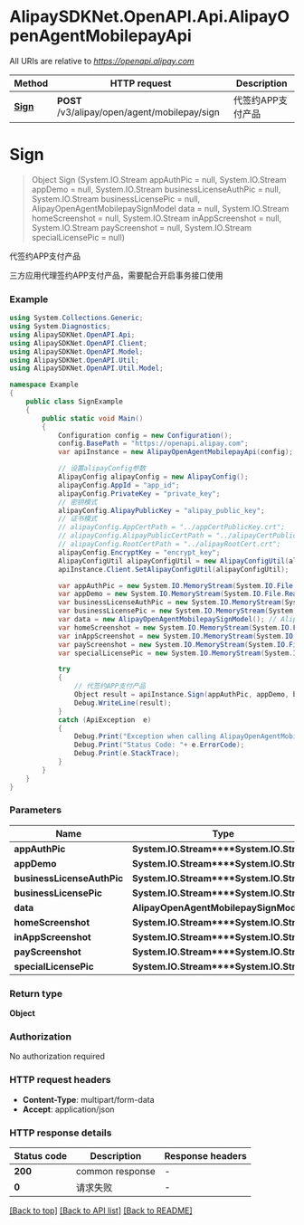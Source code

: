 # AlipaySDKNet.OpenAPI.Api.AlipayOpenAgentMobilepayApi

All URIs are relative to *https://openapi.alipay.com*

Method | HTTP request | Description
------------- | ------------- | -------------
[**Sign**](AlipayOpenAgentMobilepayApi.md#sign) | **POST** /v3/alipay/open/agent/mobilepay/sign | 代签约APP支付产品


<a name="sign"></a>
# **Sign**
> Object Sign (System.IO.Stream appAuthPic = null, System.IO.Stream appDemo = null, System.IO.Stream businessLicenseAuthPic = null, System.IO.Stream businessLicensePic = null, AlipayOpenAgentMobilepaySignModel data = null, System.IO.Stream homeScreenshot = null, System.IO.Stream inAppScreenshot = null, System.IO.Stream payScreenshot = null, System.IO.Stream specialLicensePic = null)

代签约APP支付产品

三方应用代理签约APP支付产品，需要配合开启事务接口使用

### Example
```csharp
using System.Collections.Generic;
using System.Diagnostics;
using AlipaySDKNet.OpenAPI.Api;
using AlipaySDKNet.OpenAPI.Client;
using AlipaySDKNet.OpenAPI.Model;
using AlipaySDKNet.OpenAPI.Util;
using AlipaySDKNet.OpenAPI.Util.Model;

namespace Example
{
    public class SignExample
    {
        public static void Main()
        {
            Configuration config = new Configuration();
            config.BasePath = "https://openapi.alipay.com";
            var apiInstance = new AlipayOpenAgentMobilepayApi(config);

            // 设置alipayConfig参数
            AlipayConfig alipayConfig = new AlipayConfig();
            alipayConfig.AppId = "app_id";
            alipayConfig.PrivateKey = "private_key";
            // 密钥模式
            alipayConfig.AlipayPublicKey = "alipay_public_key";
            // 证书模式
            // alipayConfig.AppCertPath = "../appCertPublicKey.crt";
            // alipayConfig.AlipayPublicCertPath = "../alipayCertPublicKey_RSA2.crt";
            // alipayConfig.RootCertPath = "../alipayRootCert.crt";
            alipayConfig.EncryptKey = "encrypt_key";
            AlipayConfigUtil alipayConfigUtil = new AlipayConfigUtil(alipayConfig);
            apiInstance.Client.SetAlipayConfigUtil(alipayConfigUtil);

            var appAuthPic = new System.IO.MemoryStream(System.IO.File.ReadAllBytes("/path/to/file.txt"));  // System.IO.Stream |  (optional) 
            var appDemo = new System.IO.MemoryStream(System.IO.File.ReadAllBytes("/path/to/file.txt"));  // System.IO.Stream |  (optional) 
            var businessLicenseAuthPic = new System.IO.MemoryStream(System.IO.File.ReadAllBytes("/path/to/file.txt"));  // System.IO.Stream |  (optional) 
            var businessLicensePic = new System.IO.MemoryStream(System.IO.File.ReadAllBytes("/path/to/file.txt"));  // System.IO.Stream |  (optional) 
            var data = new AlipayOpenAgentMobilepaySignModel(); // AlipayOpenAgentMobilepaySignModel |  (optional) 
            var homeScreenshot = new System.IO.MemoryStream(System.IO.File.ReadAllBytes("/path/to/file.txt"));  // System.IO.Stream |  (optional) 
            var inAppScreenshot = new System.IO.MemoryStream(System.IO.File.ReadAllBytes("/path/to/file.txt"));  // System.IO.Stream |  (optional) 
            var payScreenshot = new System.IO.MemoryStream(System.IO.File.ReadAllBytes("/path/to/file.txt"));  // System.IO.Stream |  (optional) 
            var specialLicensePic = new System.IO.MemoryStream(System.IO.File.ReadAllBytes("/path/to/file.txt"));  // System.IO.Stream |  (optional) 

            try
            {
                // 代签约APP支付产品
                Object result = apiInstance.Sign(appAuthPic, appDemo, businessLicenseAuthPic, businessLicensePic, data, homeScreenshot, inAppScreenshot, payScreenshot, specialLicensePic);
                Debug.WriteLine(result);
            }
            catch (ApiException  e)
            {
                Debug.Print("Exception when calling AlipayOpenAgentMobilepayApi.Sign: " + e.Message );
                Debug.Print("Status Code: "+ e.ErrorCode);
                Debug.Print(e.StackTrace);
            }
        }
    }
}
```

### Parameters

Name | Type | Description  | Notes
------------- | ------------- | ------------- | -------------
 **appAuthPic** | **System.IO.Stream****System.IO.Stream**|  | [optional] 
 **appDemo** | **System.IO.Stream****System.IO.Stream**|  | [optional] 
 **businessLicenseAuthPic** | **System.IO.Stream****System.IO.Stream**|  | [optional] 
 **businessLicensePic** | **System.IO.Stream****System.IO.Stream**|  | [optional] 
 **data** | **AlipayOpenAgentMobilepaySignModel**|  | [optional] 
 **homeScreenshot** | **System.IO.Stream****System.IO.Stream**|  | [optional] 
 **inAppScreenshot** | **System.IO.Stream****System.IO.Stream**|  | [optional] 
 **payScreenshot** | **System.IO.Stream****System.IO.Stream**|  | [optional] 
 **specialLicensePic** | **System.IO.Stream****System.IO.Stream**|  | [optional] 

### Return type

**Object**

### Authorization

No authorization required

### HTTP request headers

 - **Content-Type**: multipart/form-data
 - **Accept**: application/json


### HTTP response details
| Status code | Description | Response headers |
|-------------|-------------|------------------|
| **200** | common response |  -  |
| **0** | 请求失败 |  -  |

[[Back to top]](#) [[Back to API list]](../README.md#documentation-for-api-endpoints) [[Back to README]](../README.md)

